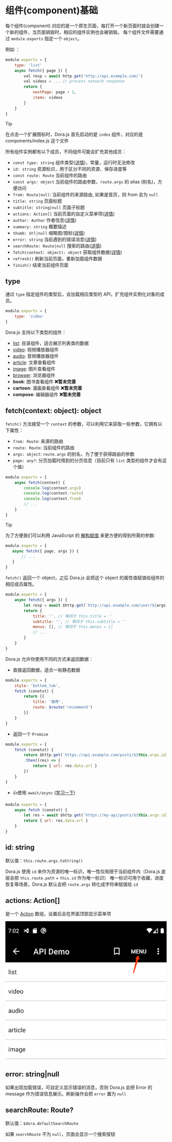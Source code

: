 # 组件(component)基础

每个组件(component) 对应的是一个原生页面，每打开一个新页面时就会创建一个新的组件，当页面销毁时，相应的组件实例也会被销毁。
每个组件文件需要通过 `module.exports` 指定一个 `object`。

例如 ：
```javascript
module.exports = {
    type: 'list'
    async fetch({ page }) {
        val resp = await http.get('http://api.example.com/')
        val videos = ... // process network response
        return {
            nextPage: page + 1,
            items: videos
        }
    }
}
```
> [!TIP]
> 在点击一个扩展图标时，Dora.js 首先启动的是 `index` 组件，对应的是 components/index.js 这个文件

<!-- 
> [!TIP]
> 下面的“自动继承”的意思是这些属性值可以从点击时的列表条目属性继承下来，比如你是从一个 `title` 为 'Hello World' 的列表条目点击进入这个组件的，那么这个组件的 `title` 在初始化时候就会设置为 'Hello World'。"n/a" 表示列表条目没有这个属性，无法继承。 -->

所有组件实例都有以下成员，不同组件可能会扩充其他成员：
 - `const type: string` 组件类型([详情](#type))，常量，运行时无法修改
 - `id: string` 资源标识，用于区分不同的资源、保存进度等
 - `const route: Route` 当前组件的路由
 - `const args: object` 当前组件的路由参数，`route.args` 的 alias (别名)，方便访问
 - `from: Route|null`: 当前组件的来源路由, 如果是首页，则 from 会为 `null`
 - `title: string` 页面标题
 - `subtitle: string|null` 页面子标题
 - `actions: Action[]` 当前页面的自定义菜单项([详情](#actions-action))
 - `author: Author` 作者信息([详情](api/struct#author))
 - `summary: string` 概要描述
 - `thumb: Url|null` 缩略图/图标([详情](api/struct#url))
 - `error: string` 当前遇到的错误消息([详情](#error-stringnull))
 - `searchRoute: Route|null` 搜索的路由([详情](#searchroute-route))
 - `fetch(context: object): object` 获取组件数据([详情](#fetchcontext-object-object))
 - `refresh()` 刷新当前页面，重新加载组件数据
 - `finish()` 结束当前组件页面
 
## type

通过 `type` 指定组件的类型后，会加载相应类型的 API，扩充组件实例化对象的成员。
```javascript
module.exports = {
    type: 'video'
}
```
Dora.js 支持以下类型的组件：
 - [list](/component/list): 目录组件，适合展示列表类的数据
 - [video](/component/video): 视频播放器组件
 - [audio](/component/audio): 音频播放器组件
 - [article](/component/article): 文章查看组件
 - [image](/component/image): 图片查看组件
 - [browser](/component/browser): 浏览器组件
 - __book__: 图书查看组件 **❌暂未完善**
 - __cartoon__: 漫画查看组件 **❌暂未完善**
 - __compose__: 编辑器组件 **❌暂未完善**


## fetch(context: object): object

`fetch()` 方法接受一个 `context` 的参数，可以利用它来获取一些参数，它拥有以下属性：
 - `from: Route`: 来源的路由
 - `route: Route`: 当前组件的路由
 - `args: object`: `route.args` 的别名，为了便于获得路由的参数
 - `page: any?`: 分页加载时用到的分页信息（目前只有 `list` 类型的组件才会有这个值）
```javascript
module.exports = {
    async fetch(context) {
        console.log(context.args)
        console.log(context.route)
        console.log(context.from)
        // ...
    }
}
```
> [!TIP]
> 为了方便我们可以利用 JavaScript 的 [解构赋值](https://developer.mozilla.org/zh-CN/docs/Web/JavaScript/Reference/Operators/Destructuring_assignment#%E8%A7%A3%E6%9E%84%E5%AF%B9%E8%B1%A1) 来更方便的得到所需的参数:
> ```javascript
> module.exports = {
>    async fetch({ page, args }) {
>        // ...
>    }
> }
>```

`fetch()` 返回一个 object，之后 Dora.js 会把这个 object 的属性值赋值给组件的相应成员属性。

```javascript
module.exports = {
    async fetch({ args }) {
        let resp = await $http.get(`http://api.example.com/user/${args.uid}`)
        return {
            title: '', // 等同于 this.title = ''
            subtitle: '', // 等同于 this.subtitle = ''
            menus: [], // 等同于 this.menus = []
            // ...
        }
    }
}
```
Dora.js 允许你使用不同的方式来返回数据：
 - 直接返回数据，适合一些静态数据

```javascript
module.exports = {
    style: 'bottom_tab',
    fetch (conetxt) {
        return [{
            title: '推荐',
            route: $route('recommend')
        }]
    }
}
```
 - 返回一个 `Promise`
```javascript
module.exports = {
    fetch (conetxt) {
        return $http.get(`https://api.example.com/posts/${this.args.id}`)
        .then((res) => {
            return { url: res.data.url }
        })
    }
}
```

 - 👍使用 `await/async` ([学习一下](https://javascript.info/async-await))
```javascript
module.exports = {
    async fetch (conetxt) {
        let res = await $http.get(`https://my-api/posts/${this.args.id}`)
        return { url: res.data.url }
    }
}
```

## id: string

默认值：`this.route.args.toString()`

Dora.js 使用 `id` 来作为资源的唯一标识，唯一性仅局限于当前组件内（Dora.js 底层会把 `this.route.path` + `this.id` 作为唯一标识）
唯一标识可用于收藏、进度恢复等场景，Dora.js 默认会把 `route.args` 转化成字符串赋值给 `id`

## actions: Action[]

是一个 [Action](api/struct#action) 数组，设置后会在界面顶部显示菜单项

![actions](../_media/actions.png)

## error: string|null

如果出现加载错误，可自定义显示错误的消息，否则 Dora.js 会把 Error 的 message 作为错误信息展示。刷新操作会把 `error` 置为 `null`

## searchRoute: Route?

默认值：`$dora.defaultSearchRoute`

如果 `searchRoute` 不为 `null`，页面会显示一个搜索按钮

